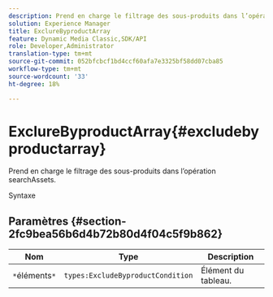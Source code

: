 ```yaml
---
description: Prend en charge le filtrage des sous-produits dans l’opération searchAssets.
solution: Experience Manager
title: ExclureByproductArray
feature: Dynamic Media Classic,SDK/API
role: Developer,Administrator
translation-type: tm+mt
source-git-commit: 052bfcbcf1bd4ccf60afa7e3325bf58dd07cba85
workflow-type: tm+mt
source-wordcount: '33'
ht-degree: 18%

---
```



# ExclureByproductArray{#excludebyproductarray}

Prend en charge le filtrage des sous-produits dans l’opération searchAssets.

Syntaxe

## Paramètres {#section-2fc9bea56b6d4b72b80d4f04c5f9b862}

| Nom | Type | Description |
|---|---|---|
| `*`éléments`*` | `types:ExcludeByproductCondition` | Élément du tableau. |

